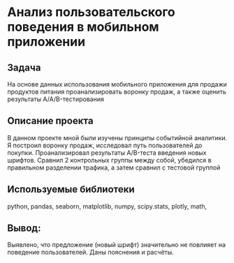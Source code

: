 # Анализ пользовательского поведения в мобильном приложении
## Задача
На основе данных использования мобильного приложения для продажи продуктов питания проанализировать воронку продаж, а также оценить результаты A/A/B-тестирования 
## Описание проекта
В данном проекте мной были изучены принципы событийной аналитики. Я построил воронку продаж, исследовал путь пользователей до покупки.
Проанализировал результаты A/B-теста введения новых шрифтов. Сравнил 2 контрольных группы между собой, убедился в правильном разделении
трафика, а затем сравнил с тестовой группой
## Используемые библиотеки
python, pandas, seaborn, matplotlib, numpy, scipy.stats, plotly, math, 
## Вывод:
Выявлено, что предложение (новый шрифт) значительно не повлияет на поведение пользователей. Даны пояснения и расчёты.
